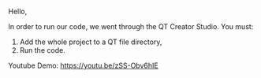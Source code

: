 Hello,

In order to run our code, we went through the QT Creator Studio. 
You must:

1. Add the whole project to a QT file directory,
2. Run the code. 

Youtube Demo:
https://youtu.be/zSS-Obv6hIE
